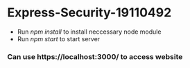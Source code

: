 # Express-Security-19110492
 - Run *npm install* to install neccessary node module
 - Run *npm start* to start server
 ### Can use https://localhost:3000/ to access website 

